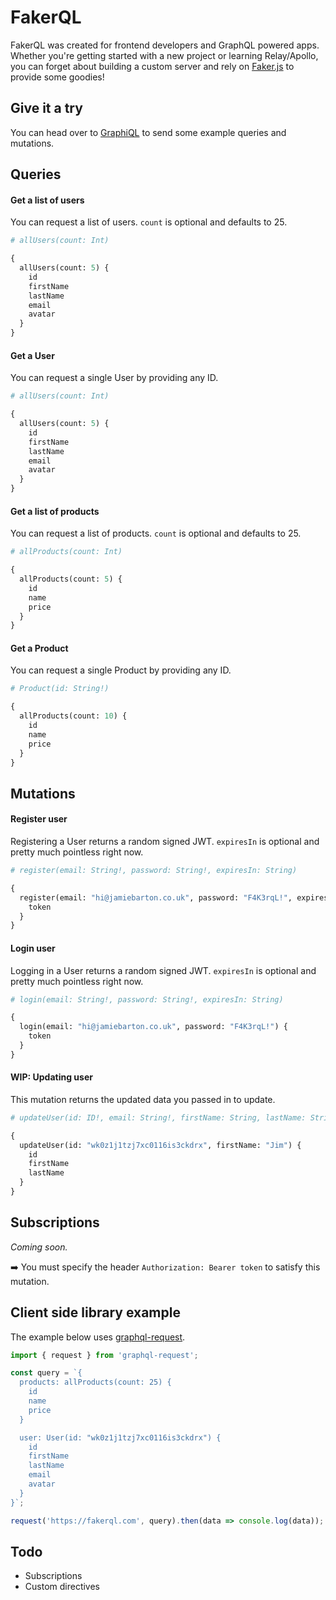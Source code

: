 # FakerQL

FakerQL was created for frontend developers and GraphQL powered apps. Whether you're getting started with a new project or learning Relay/Apollo, you can forget about building a custom server and rely on [Faker.js](https://github.com/marak/Faker.js) to provide some goodies!

## Give it a try

You can head over to [GraphiQL](https://faker.com) to send some example queries and mutations.

## Queries

#### Get a list of users

You can request a list of users. `count` is optional and defaults to 25.

```graphql
# allUsers(count: Int)

{
  allUsers(count: 5) {
    id
    firstName
    lastName
    email
    avatar
  }
}
```

#### Get a User

You can request a single User by providing any ID.

```graphql
# allUsers(count: Int)

{
  allUsers(count: 5) {
    id
    firstName
    lastName
    email
    avatar
  }
}
```

#### Get a list of products

You can request a list of products. `count` is optional and defaults to 25.

```graphql
# allProducts(count: Int)

{
  allProducts(count: 5) {
    id
    name
    price
  }
}
```

#### Get a Product

You can request a single Product by providing any ID.

```graphql
# Product(id: String!)

{
  allProducts(count: 10) {
    id
    name
    price
  }
}
```

## Mutations

#### Register user

Registering a User returns a random signed JWT. `expiresIn` is optional and pretty much pointless right now.

```graphql
# register(email: String!, password: String!, expiresIn: String)

{
  register(email: "hi@jamiebarton.co.uk", password: "F4K3rqL!", expiresIn: '24h') {
    token
  }
}
```

#### Login user

Logging in a User returns a random signed JWT. `expiresIn` is optional and pretty much pointless right now.

```graphql
# login(email: String!, password: String!, expiresIn: String)

{
  login(email: "hi@jamiebarton.co.uk", password: "F4K3rqL!") {
    token
  }
}
```

#### WIP: Updating user

This mutation returns the updated data you passed in to update.

```graphql
# updateUser(id: ID!, email: String!, firstName: String, lastName: String)

{
  updateUser(id: "wk0z1j1tzj7xc0116is3ckdrx", firstName: "Jim") {
    id
    firstName
    lastName
  }
}
```

## Subscriptions

_Coming soon._

➡️ You must specify the header `Authorization: Bearer token` to satisfy this mutation.

## Client side library example

The example below uses [graphql-request](https://github.com/graphcool/graphql-request).

```js
import { request } from 'graphql-request';

const query = `{
  products: allProducts(count: 25) {
    id
    name
    price
  }

  user: User(id: "wk0z1j1tzj7xc0116is3ckdrx") {
    id
    firstName
    lastName
    email
    avatar
  }
}`;

request('https://fakerql.com', query).then(data => console.log(data));
```

## Todo

* Subscriptions
* Custom directives

